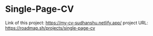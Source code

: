 # Single-Page-CV
Link of this project: https://my-cv-sudhanshu.netlify.app/
project URL: https://roadmap.sh/projects/single-page-cv
